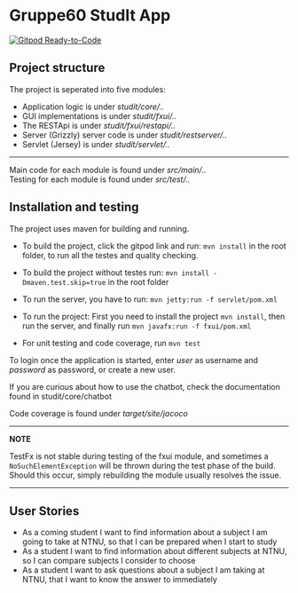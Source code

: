 # Gruppe60 StudIt App

[![Gitpod Ready-to-Code](https://img.shields.io/badge/Gitpod-Ready--to--Code-blue?logo=gitpod)](https://gitpod.io/#https://gitlab.stud.idi.ntnu.no/it1901/groups-2020/gr2060/gr2060)


## Project structure
The project is seperated into five modules:
* Application logic is under *studit/core/..*  
* GUI implementations is under *studit/fxui/..*
* The RESTApi is under *studit/fxui/restapi/..*
* Server (Grizzly) server code is under *studit/restserver/..*
* Servlet (Jersey) is under *studit/servlet/..*
---
Main code for each module is found under *src/main/..*  
Testing for each module is found under *src/test/..*  

## Installation and testing
The project uses maven for building and running.

* To build the project, click the gitpod link and run: `mvn install` in the root folder, to run all the testes and quality checking.

* To build the project without testes run: `mvn install -Dmaven.test.skip=true` in the root folder

* To run the server, you have to run: `mvn jetty:run -f servlet/pom.xml`

* To run the project: First you need to install the project `mvn install`, then run the server, and finally run `mvn javafx:run -f fxui/pom.xml`

* For unit testing and code coverage, run `mvn test`  

To login once the application is started, enter *user* as username and *password* as password, or create a new user.

If you are curious about how to use the chatbot, check the documentation found in studit/core/chatbot

Code coverage is found under *target/site/jacoco*

---
**NOTE**

TestFx is not stable during testing of the fxui module, and sometimes a `NoSuchElementException` will be thrown during the test phase of the build. Should this occur, simply rebuilding the module usually resolves the issue. 

---

## User Stories

- As a coming student I want to find information about a subject I am going to take at NTNU, so that I can be prepared when I start to study
- As a student I want to find information about different subjects at NTNU, so I can compare subjects I consider to choose
- As a student I want to ask questions about a subject I am taking at NTNU, that I want to know the answer to immediately


